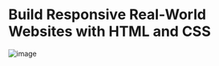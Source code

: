 # Build Responsive Real-World Websites with HTML and CSS
![image](https://user-images.githubusercontent.com/110200790/233261230-ebc6fcf1-9306-4457-a6d6-67953ec87676.png)
